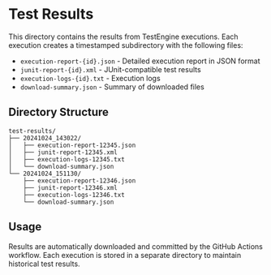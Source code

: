 # Test Results

This directory contains the results from TestEngine executions. Each execution creates a timestamped subdirectory with the following files:

- `execution-report-{id}.json` - Detailed execution report in JSON format
- `junit-report-{id}.xml` - JUnit-compatible test results
- `execution-logs-{id}.txt` - Execution logs
- `download-summary.json` - Summary of downloaded files

## Directory Structure

```
test-results/
├── 20241024_143022/
│   ├── execution-report-12345.json
│   ├── junit-report-12345.xml
│   ├── execution-logs-12345.txt
│   └── download-summary.json
└── 20241024_151130/
    ├── execution-report-12346.json
    ├── junit-report-12346.xml
    ├── execution-logs-12346.txt
    └── download-summary.json
```

## Usage

Results are automatically downloaded and committed by the GitHub Actions workflow. Each execution is stored in a separate directory to maintain historical test results.